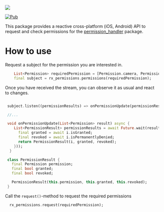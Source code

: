 <img src="https://raw.githubusercontent.com/mi-sch-ka/rx-permissions/main/.github/thumbnail.png"/>

[![Pub](https://img.shields.io/pub/v/rx_permissions.svg)](https://pub.dartlang.org/packages/rx_permissions)

This package provides a reactive cross-platform (iOS, Android) API 
to request and check permissions for the [permission_handler](https://pub.dev/packages/permission_handler) package.

# How to use

Request a subject for the permission you are interested in.
```dart
    List<Permission> requiredPermission = [Permission.camera, Permission.microphone];
    final subject = rx_permissions.permissions(requiredPermission);
```

Once you have received the stream, you can observe it as usual and react to changes.

```dart

 subject.listen((permissionResults) => onPermissionUpdate(permissionResults));

 //...

 void onPermissionUpdate(List<Permission> result) async {
    List<PermissionResult> permissionResults = await Future.wait(result.map((i) async {
      final granted = await i.isGranted;
      final revoked = await i.isPermanentlyDenied;
      return PermissionResult(i, granted, revoked);
    }));
  }

 class PermissionResult {
   final Permission permission;
   final bool granted;
   final bool revoked;

   PermissionResult(this.permission, this.granted, this.revoked);
 }
```

Call the `request()`-method to request the required permissions

```dart
  rx_permissions.request(requiredPermission);
```
